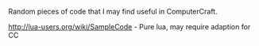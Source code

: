 Random pieces of code that I may find useful in ComputerCraft.

http://lua-users.org/wiki/SampleCode - Pure lua, may require adaption for CC